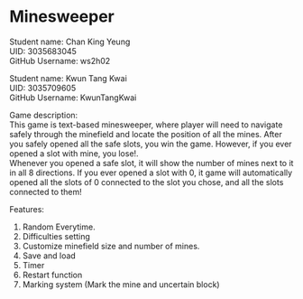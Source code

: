 # Minesweeper

Student name: Chan King Yeung     
UID: 3035683045     
GitHub Username: ws2h02     

Student name: Kwun Tang Kwai     
UID: 3035709605     
GitHub Username: KwunTangKwai     

Game description:         
This game is text-based minesweeper, where player will need to navigate safely through the minefield and locate the position of all the mines. After you safely opened all the safe slots, you win the game. However, if you ever opened a slot with mine, you lose!.       
Whenever you opened a safe slot, it will show the number of mines next to it in all 8 directions. If you ever opened a slot with 0, it game will automatically opened all the slots of 0 connected to the slot you chose, and all the slots connected to them!

Features:         
1. Random Everytime.        
2. Difficulties setting        
3. Customize minefield size and number of mines.
4. Save and load
5. Timer       
6. Restart function                     
7. Marking system (Mark the mine and uncertain block)

